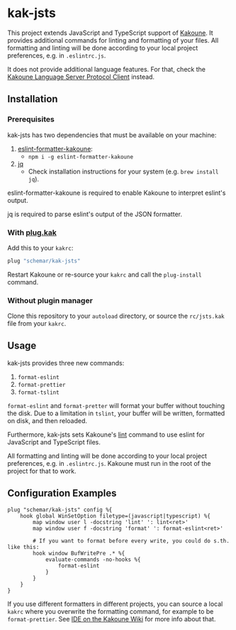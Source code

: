 # kak-jsts

This project extends JavaScript and TypeScript support of [Kakoune](https://github.com/mawww/kakoune).
It provides additional commands for linting and formatting of your files.
All formatting and linting will be done according to your local project preferences, e.g. in `.eslintrc.js`.

It does not provide additional language features.
For that, check the [Kakoune Language Server Protocol Client](https://github.com/ul/kak-lsp) instead.

## Installation

### Prerequisites

kak-jsts has two dependencies that must be available on your machine:

1. [eslint-formatter-kakoune](https://github.com/Delapouite/eslint-formatter-kakoune):
    * `npm i -g eslint-formatter-kakoune`
2. [jq](https://github.com/stedolan/jq)
    * Check installation instructions for your system (e.g. `brew install jq`).

eslint-formatter-kakoune is required to enable Kakoune to interpret eslint's output.

jq is required to parse eslint's output of the JSON formatter.

### With [plug.kak](https://github.com/andreyorst/plug.kak)

Add this to your `kakrc`:

```sh
plug "schemar/kak-jsts"
```

Restart Kakoune or re-source your `kakrc` and call the `plug-install` command.

### Without plugin manager

Clone this repository to your `autoload` directory, or source the `rc/jsts.kak` file
from your `kakrc`.

## Usage

kak-jsts provides three new commands:

1. `format-eslint`
2. `format-prettier`
3. `format-tslint`

`format-eslint` and `format-pretter` will format your buffer without touching the disk.
Due to a limitation in `tslint`, your buffer will be written, formatted on disk, and then reloaded.

Furthermore, kak-jsts sets Kakoune's [lint](https://github.com/mawww/kakoune/blob/master/rc/tools/lint.kak)
command to use eslint for JavaScript and TypeScript files.

All formatting and linting will be done according to your local project preferences, e.g. in `.eslintrc.js`.
Kakoune must run in the root of the project for that to work.

## Configuration Examples

```kak
plug "schemar/kak-jsts" config %{
    hook global WinSetOption filetype=(javascript|typescript) %{
        map window user l -docstring 'lint' ': lint<ret>'
        map window user f -docstring 'format' ': format-eslint<ret>'
        
        # If you want to format before every write, you could do s.th. like this:
        hook window BufWritePre .* %{
            evaluate-commands -no-hooks %{
                format-eslint
            }
        }
    }
}
```

If you use different formatters in different projects, you can source a local `kakrc` where you overwrite the formatting command, for example to be `format-prettier`.
See [IDE on the Kakoune Wiki](https://github.com/mawww/kakoune/wiki/IDE#read-local-kakrc-file) for more info about that.
